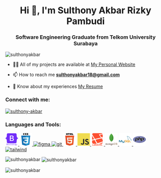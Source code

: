 <h1 align="center">Hi 👋, I'm Sulthony Akbar Rizky Pambudi</h1>
<h3 align="center">Software Engineering Graduate from Telkom University Surabaya</h3>

<p align="left"> <img src="https://komarev.com/ghpvc/?username=sulthonyakbar&label=Profile%20views&color=0e75b6&style=flat" alt="sulthonyakbar" /> </p>

- 👨‍💻 All of my projects are available at [My Personal Website](https://sa-tech.biz.id/)

- 📫 How to reach me **sulthonyakbar18@gmail.com**

- 📄 Know about my experiences [My Resume](https://drive.google.com/file/d/1SSCbHWddopuoC8JUc9FjaWWCBsAPQu2v/view?usp=sharing)

<h3 align="left">Connect with me:</h3>
<p align="left">
<a href="https://linkedin.com/in/sulthony-akbar" target="blank"><img align="center" src="https://raw.githubusercontent.com/rahuldkjain/github-profile-readme-generator/master/src/images/icons/Social/linked-in-alt.svg" alt="sulthony-akbar" height="30" width="40" /></a>
</p>

<h3 align="left">Languages and Tools:</h3>
<p align="left"> <a href="https://getbootstrap.com" target="_blank" rel="noreferrer"> <img src="https://raw.githubusercontent.com/devicons/devicon/master/icons/bootstrap/bootstrap-plain-wordmark.svg" alt="bootstrap" width="40" height="40"/> </a> <a href="https://www.w3schools.com/css/" target="_blank" rel="noreferrer"> <img src="https://raw.githubusercontent.com/devicons/devicon/master/icons/css3/css3-original-wordmark.svg" alt="css3" width="40" height="40"/> </a> <a href="https://www.figma.com/" target="_blank" rel="noreferrer"> <img src="https://www.vectorlogo.zone/logos/figma/figma-icon.svg" alt="figma" width="40" height="40"/> </a> <a href="https://git-scm.com/" target="_blank" rel="noreferrer"> <img src="https://www.vectorlogo.zone/logos/git-scm/git-scm-icon.svg" alt="git" width="40" height="40"/> </a> <a href="https://www.w3.org/html/" target="_blank" rel="noreferrer"> <img src="https://raw.githubusercontent.com/devicons/devicon/master/icons/html5/html5-original-wordmark.svg" alt="html5" width="40" height="40"/> </a> <a href="https://developer.mozilla.org/en-US/docs/Web/JavaScript" target="_blank" rel="noreferrer"> <img src="https://raw.githubusercontent.com/devicons/devicon/master/icons/javascript/javascript-original.svg" alt="javascript" width="40" height="40"/> </a> <a href="https://laravel.com/" target="_blank" rel="noreferrer"> <img src="https://raw.githubusercontent.com/devicons/devicon/master/icons/laravel/laravel-plain-wordmark.svg" alt="laravel" width="40" height="40"/> </a> <a href="https://www.mongodb.com/" target="_blank" rel="noreferrer"> <img src="https://raw.githubusercontent.com/devicons/devicon/master/icons/mongodb/mongodb-original-wordmark.svg" alt="mongodb" width="40" height="40"/> </a> <a href="https://www.mysql.com/" target="_blank" rel="noreferrer"> <img src="https://raw.githubusercontent.com/devicons/devicon/master/icons/mysql/mysql-original-wordmark.svg" alt="mysql" width="40" height="40"/> </a> <a href="https://www.php.net" target="_blank" rel="noreferrer"> <img src="https://raw.githubusercontent.com/devicons/devicon/master/icons/php/php-original.svg" alt="php" width="40" height="40"/> </a> <a href="https://tailwindcss.com/" target="_blank" rel="noreferrer"> <img src="https://www.vectorlogo.zone/logos/tailwindcss/tailwindcss-icon.svg" alt="tailwind" width="40" height="40"/> </a> </p>

<p><img align="left" src="https://github-readme-stats.vercel.app/api/top-langs?username=sulthonyakbar&show_icons=true&locale=en&layout=compact" alt="sulthonyakbar" /></p>

<p>&nbsp;<img align="center" src="https://github-readme-stats.vercel.app/api?username=sulthonyakbar&show_icons=true&locale=en" alt="sulthonyakbar" /></p>

<p><img align="center" src="https://github-readme-streak-stats.herokuapp.com/?user=sulthonyakbar&" alt="sulthonyakbar" /></p>
